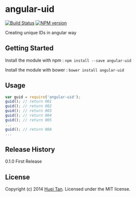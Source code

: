 # angular-uid 
[![Build Status](https://travis-ci.org/easy-node/angular-uid.svg?branch=v0.1.0)](https://travis-ci.org/easy-node/angular-uid)
[![NPM version](https://badge.fury.io/js/angular-uid.svg)](http://badge.fury.io/js/angular-uid)

Creating unique IDs in angular way

## Getting Started
Install the module with npm : `npm install --save angular-uid`

Install the module with bower : ` bower install angular-uid `
## Usage
```javascript
var guid = require('angular-uid');
guid(); // return 001
guid(); // return 002
guid(); // return 003
guid(); // return 004
guid(); // return 005
...
guid(); // return 00A
...
```

## Release History
0.1.0 First Release

## License
Copyright (c) 2014 [Huei Tan](https://github.com/huei90). Licensed under the MIT license.
